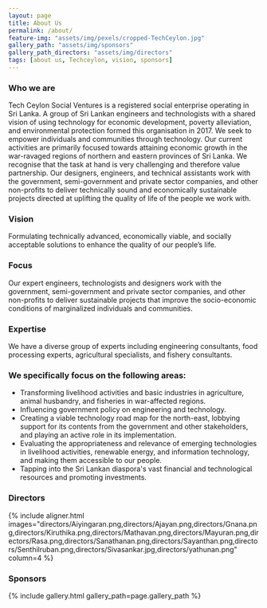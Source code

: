 ```yaml
---
layout: page
title: About Us
permalink: /about/
feature-img: "assets/img/pexels/cropped-TechCeylon.jpg"
gallery_path: "assets/img/sponsors"
gallery_path_directors: "assets/img/directors"
tags: [about us, Techceylon, vision, sponsors]
---
```


### Who we are
Tech Ceylon Social Ventures is a registered social enterprise operating in Sri Lanka. A group of Sri Lankan engineers and technologists with a shared vision of using technology for economic development, poverty alleviation, and environmental protection formed this organisation in 2017. We seek to empower individuals and communities through technology. Our current activities are primarily focused towards attaining economic growth in the war-ravaged regions of northern and eastern provinces of Sri Lanka. We recognise that the task at hand is very challenging and therefore value partnership. Our designers, engineers, and technical assistants work with the government, semi-government and private sector companies, and other non-profits to deliver technically sound and economically sustainable projects directed at uplifting the quality of life of the people we work with.

### Vision
Formulating technically advanced, economically viable, and socially acceptable solutions to enhance the quality of our people’s life.

### Focus
Our expert engineers, technologists and designers work with the government, semi-government and private sector companies, and other non-profits to deliver sustainable projects that improve the socio-economic conditions of marginalized individuals and communities.

### Expertise
We have a diverse group of experts including engineering consultants, food processing experts, agricultural specialists, and fishery consultants.

### We specifically focus on the following areas:
  * Transforming livelihood activities and basic industries in agriculture, animal husbandry, and fisheries in war-affected regions.
  * Influencing government policy on engineering and technology.
  * Creating a viable technology road map for the north-east, lobbying support for its contents from the government and other stakeholders, and playing an active role in its implementation.
  * Evaluating the appropriateness and relevance of emerging technologies in livelihood activities, renewable energy, and information technology, and making them accessible to our people.
  * Tapping into the Sri Lankan diaspora's vast financial and technological resources and promoting investments.

### Directors

{% include aligner.html images="directors/Aiyingaran.png,directors/Ajayan.png,directors/Gnana.png,directors/Kiruthika.png,directors/Mathavan.png,directors/Mayuran.png,directors/Rasa.png,directors/Sanathanan.png,directors/Sayanthan.png,directors/Senthilruban.png,directors/Sivasankar.jpg,directors/yathunan.png" column=4 %}

### Sponsors

{% include gallery.html gallery_path=page.gallery_path %}
